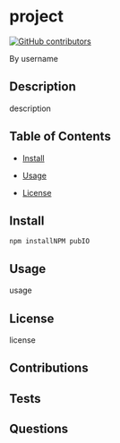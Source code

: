 # project

[![GitHub contributors](https://img.shields.io/github/contributors/pubIO-2020/pubIO.svg?style=flat)]()

By username

## Description

description

## Table of Contents

* [Install](#install)

* [Usage](#usage)

* [License](#license)

## Install

`npm installNPM pubIO`

## Usage

usage

## License

license

## Contributions

## Tests

## Questions

